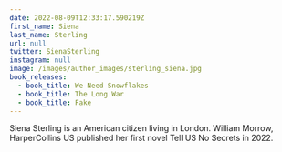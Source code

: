```yaml
---
date: 2022-08-09T12:33:17.590219Z
first_name: Siena
last_name: Sterling
url: null
twitter: SienaSterling
instagram: null
image: /images/author_images/sterling_siena.jpg
book_releases:
  - book_title: We Need Snowflakes
  - book_title: The Long War
  - book_title: Fake
---
```

Siena Sterling is an American citizen living in London. William Morrow, HarperCollins US published her first novel Tell US No Secrets in 2022.